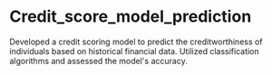 # Credit_score_model_prediction
Developed a credit scoring model to predict the creditworthiness of individuals based on historical financial data. Utilized classification algorithms and assessed the model's accuracy.
